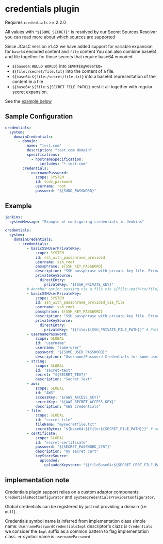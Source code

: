 # credentials plugin

Requires `credentials` >= 2.2.0

All values with `"${SOME_SECRET}"` is resolved by our Secret Sources Resolver you can [read more about which sources are supported](../../docs/features/secrets.adoc#secret-sources)

Since JCasC version v1.42 we have added support for variable expansion for `base64` encoded content and `file` content
You can also combine base64 and file together for those secrets that require base64 encoded

- `${base64:HELLO WORLD}` into `SEVMTE8gV09STEQ=`
- `${file:/secret/file.txt}` into the content of a file.
- `${base64:${file:/secret/file.txt}` into a base64 representation of the content in a file
- `${base64:${file:${SECRET_FILE_PATH}}` nest it all together with regular secret expansion.

See the [example below](#example)

## Sample Configuration

```yaml
credentials:
  system:
    domainCredentials:
      - domain:
          name: "test.com"
          description: "test.com domain"
          specifications:
            - hostnameSpecification:
                includes: "*.test.com"
        credentials:
          - usernamePassword:
              scope: SYSTEM
              id: sudo_password
              username: root
              password: "${SUDO_PASSWORD}"
```

## Example

```yaml
jenkins:
  systemMessage: "Example of configuring credentials in Jenkins"

credentials:
  system:
    domainCredentials:
      - credentials:
          - basicSSHUserPrivateKey:
              scope: SYSTEM
              id: ssh_with_passphrase_provided
              username: ssh_root
              passphrase: ${SSH_KEY_PASSWORD}
              description: "SSH passphrase with private key file. Private key provided"
              privateKeySource:
                directEntry:
                  privateKey: "${SSH_PRIVATE_KEY}"
          # Another option passing via a file via ${file:/path/to/file}
          - basicSSHUserPrivateKey:
              scope: SYSTEM
              id: ssh_with_passphrase_provided_via_file
              username: ssh_root
              passphrase: ${SSH_KEY_PASSWORD}
              description: "SSH passphrase with private key file. Private key provided"
              privateKeySource:
                directEntry:
                  privateKey: "${file:${SSH_PRIVATE_FILE_PATH}}" # Path to file loaded from Environment Variable
          - usernamePassword:
              scope: GLOBAL
              id: "username"
              username: "some-user"
              password: "${SOME_USER_PASSWORD}"
              description: "Username/Password Credentials for some-user"
          - string:
              scope: GLOBAL
              id: "secret-text"
              secret: "${SECRET_TEXT}"
              description: "Secret Text"
          - aws:
              scope: GLOBAL
              id: "AWS"
              accessKey: "${AWS_ACCESS_KEY}"
              secretKey: "${AWS_SECRET_ACCESS_KEY}"
              description: "AWS Credentials"
          - file:
              scope: GLOBAL
              id: "secret-file"
              fileName: "mysecretfile.txt"
              secretBytes: "${base64:${file:${SECRET_FILE_PATH}}}" # secretBytes requires base64 encoded content
          - certificate:
              scope: GLOBAL
              id: "secret-certificate"
              password: "${SECRET_PASSWORD_CERT}"
              description: "my secret cert"
              keyStoreSource:
                uploaded:
                  uploadedKeystore: "${fileBase64:${SECRET_CERT_FILE_PATH}}" # uploadedKeystore requires BINARY base64 encoded content
```

## implementation note

Credentials plugin support relies on a custom adaptor components `CredentialsRootConfigurator` and `SystemCredentialsProviderConfigurator`.

Global credentials can be registered by just not providing a domain (i.e `null`).

Credentials symbol name is inferred from implementation class simple name: `UsernamePasswordCredentialsImpl`
descriptor's clazz is `Credentials`
we consider the `Impl` suffix as a common pattern to flag implementation class.
=> symbol name is `usernamePassword`
